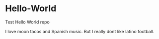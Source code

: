# Hello-World
Test Hello World repo

I love moon tacos and Spanish music. But I really dont like latino football. 
